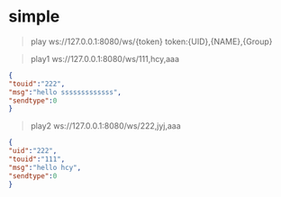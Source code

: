 # simple

> play ws://127.0.0.1:8080/ws/{token}
> token:{UID},{NAME},{Group}

> play1 ws://127.0.0.1:8080/ws/111,hcy,aaa
```json
{
"touid":"222",
"msg":"hello sssssssssssss",
"sendtype":0
}
```

> play2 ws://127.0.0.1:8080/ws/222,jyj,aaa
```json
{
"uid":"222",
"touid":"111",
"msg":"hello hcy",
"sendtype":0
}
```


